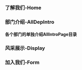 ### 了解我们-Home
### 部门介绍-AllDepIntro
#### 各个部门的单独介绍AllIntroPage目录
#### 



### 风采展示-Display
### 加入我们-Form

